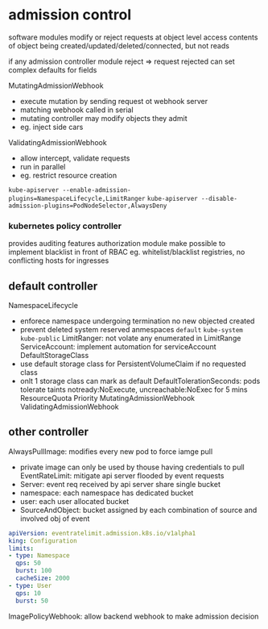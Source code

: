 # admission control
software modules modify or reject requests at object level
access contents of object being created/updated/deleted/connected, but not reads

if any admission controller module reject => request rejected
can set complex defaults for fields

MutatingAdmissionWebhook
- execute mutation by sending request ot webhook server
- matching webhook called in serial
- mutating controller may modify objects they admit
- eg. inject side cars

ValidatingAdmissionWebhook
- allow intercept, validate requests
- run in parallel
- eg. restrict resource creation

`kube-apiserver --enable-admission-plugins=NamespaceLifecycle,LimitRanger`
`kube-apiserver --disable-admission-plugins=PodNodeSelector,AlwaysDeny`


### kubernetes policy controller
provides auditing features
authorization module make possible to implement blacklist in front of RBAC
eg. whitelist/blacklist registries, no conflicting hosts for ingresses


## default controller
NamespaceLifecycle
  - enforece namespace undergoing termination no new objected created
  - prevent deleted system reserved anmespaces `default` `kube-system` `kube-public`
LimitRanger: not volate any enumerated in LimitRange
ServiceAccount: implement automation for serviceAccount
DefaultStorageClass
  - use default storage class for PersistentVolumeClaim if no requested class
  - onlt 1 storage class can mark as default 
DefaultTolerationSeconds: pods tolerate taints notready:NoExecute, uncreachable:NoExec for 5 mins
ResourceQuota
Priority
MutatingAdmissionWebhook
ValidatingAdmissionWebhook

## other controller
AlwaysPullImage: modifies every new pod to force iamge pull 
  - private image can only be used by thouse having credentials to pull
EventRateLimit: mitigate api server flooded by event requests
  - Server: event req received by api server share single bucket
  - namespace: each namespace has dedicated bucket
  - user: each user allocated bucket
  - SourceAndObject: bucket assigned by each combination of source and involved obj of event

```yaml
apiVersion: eventratelimit.admission.k8s.io/v1alpha1
king: Configuration
limits:
- type: Namespace
  qps: 50
  burst: 100
  cacheSize: 2000
- type: User
  qps: 10
  burst: 50  
```
ImagePolicyWebhook: allow backend webhook to make admission decision
